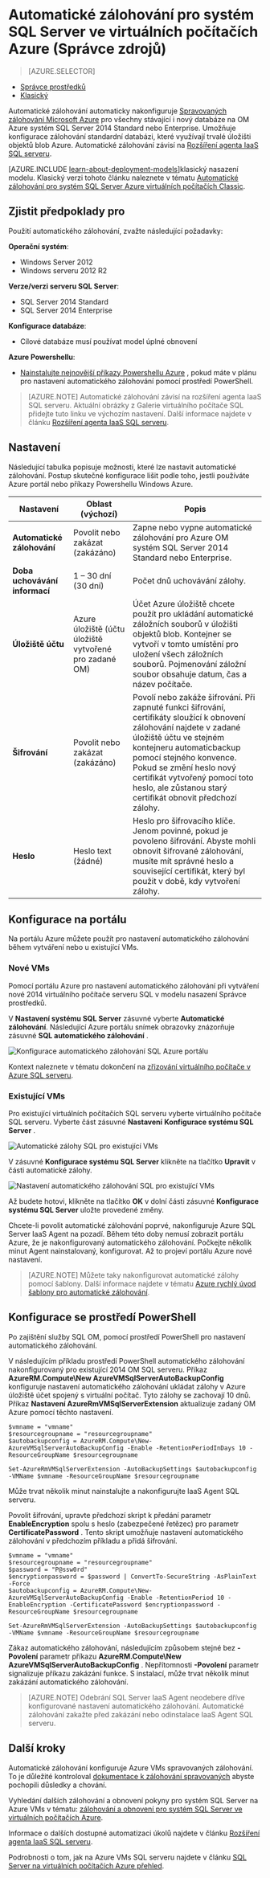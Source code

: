 <properties
    pageTitle="Automatické zálohování pro SQL Server virtuálních počítačích (Správce zdrojů) | Microsoft Azure"
    description="Tento článek vysvětluje funkci automatického zálohování SQL serveru ve virtuálních počítačích Azure pomocí Správce prostředků. "
    services="virtual-machines-windows"
    documentationCenter="na"
    authors="rothja"
    manager="jhubbard"
    editor=""
    tags="azure-resource-manager"/>
<tags
    ms.service="virtual-machines-windows"
    ms.devlang="na"
    ms.topic="article"
    ms.tgt_pltfrm="vm-windows-sql-server"
    ms.workload="infrastructure-services"
    ms.date="07/14/2016"
    ms.author="jroth" />

# <a name="automated-backup-for-sql-server-in-azure-virtual-machines-resource-manager"></a>Automatické zálohování pro systém SQL Server ve virtuálních počítačích Azure (Správce zdrojů)

> [AZURE.SELECTOR]
- [Správce prostředků](virtual-machines-windows-sql-automated-backup.md)
- [Klasický](virtual-machines-windows-classic-sql-automated-backup.md)

Automatické zálohování automaticky nakonfiguruje [Spravovaných zálohování Microsoft Azure](https://msdn.microsoft.com/library/dn449496.aspx) pro všechny stávající i nový databáze na OM Azure systém SQL Server 2014 Standard nebo Enterprise. Umožňuje konfigurace zálohování standardní databázi, které využívají trvalé úložišti objektů blob Azure. Automatické zálohování závisí na [Rozšíření agenta IaaS SQL serveru](virtual-machines-windows-sql-server-agent-extension.md).

[AZURE.INCLUDE [learn-about-deployment-models](../../includes/learn-about-deployment-models-rm-include.md)]klasický nasazení modelu. Klasický verzi tohoto článku naleznete v tématu [Automatické zálohování pro systém SQL Server Azure virtuálních počítačích Classic](virtual-machines-windows-classic-sql-automated-backup.md).

## <a name="prerequisites"></a>Zjistit předpoklady pro

Použití automatického zálohování, zvažte následující požadavky:

**Operační systém**:

- Windows Server 2012
- Windows serveru 2012 R2

**Verze/verzi serveru SQL Server**:

- SQL Server 2014 Standard
- SQL Server 2014 Enterprise

**Konfigurace databáze**:

- Cílové databáze musí používat model úplné obnovení

**Azure Powershellu**:

- [Nainstalujte nejnovější příkazy Powershellu Azure](../powershell-install-configure.md) , pokud máte v plánu pro nastavení automatického zálohování pomocí prostředí PowerShell.

>[AZURE.NOTE] Automatické zálohování závisí na rozšíření agenta IaaS SQL serveru. Aktuální obrázky z Galerie virtuálního počítače SQL přidejte tuto linku ve výchozím nastavení. Další informace najdete v článku [Rozšíření agenta IaaS SQL serveru](virtual-machines-windows-sql-server-agent-extension.md).

## <a name="settings"></a>Nastavení

Následující tabulka popisuje možnosti, které lze nastavit automatické zálohování. Postup skutečné konfigurace lišit podle toho, jestli používáte Azure portál nebo příkazy Powershellu Windows Azure.

|Nastavení|Oblast (výchozí)|Popis|
|---|---|---|
|**Automatické zálohování**|Povolit nebo zakázat (zakázáno)|Zapne nebo vypne automatické zálohování pro Azure OM systém SQL Server 2014 Standard nebo Enterprise.|
|**Doba uchovávání informací**|1 – 30 dní (30 dní)|Počet dnů uchovávání zálohy.|
|**Úložiště účtu**|Azure úložiště (účtu úložiště vytvořené pro zadané OM)|Účet Azure úložiště chcete použít pro ukládání automatické záložních souborů v úložišti objektů blob. Kontejner se vytvoří v tomto umístění pro uložení všech záložních souborů. Pojmenování záložní soubor obsahuje datum, čas a název počítače.|
|**Šifrování**|Povolit nebo zakázat (zakázáno)|Povolí nebo zakáže šifrování. Při zapnuté funkci šifrování, certifikáty sloužící k obnovení zálohování najdete v zadané úložiště účtu ve stejném kontejneru automaticbackup pomocí stejného konvence. Pokud se změní heslo nový certifikát vytvořený pomocí toto heslo, ale zůstanou starý certifikát obnovit předchozí zálohy.|
|**Heslo**|Heslo text (žádné)|Heslo pro šifrovacího klíče. Jenom povinné, pokud je povoleno šifrování. Abyste mohli obnovit šifrované zálohování, musíte mít správné heslo a související certifikát, který byl použit v době, kdy vytvoření zálohy.|

## <a name="configuration-in-the-portal"></a>Konfigurace na portálu
Na portálu Azure můžete použít pro nastavení automatického zálohování během vytváření nebo u existující VMs.

### <a name="new-vms"></a>Nové VMs
Pomocí portálu Azure pro nastavení automatického zálohování při vytváření nové 2014 virtuálního počítače serveru SQL v modelu nasazení Správce prostředků.

V **Nastavení systému SQL Server** zásuvné vyberte **Automatické zálohování**. Následující Azure portálu snímek obrazovky znázorňuje zásuvné **SQL automatického zálohování** .

![Konfigurace automatického zálohování SQL Azure portálu](./media/virtual-machines-windows-sql-automated-backup/azure-sql-arm-autobackup.png)

Kontext naleznete v tématu dokončení na [zřizování virtuálního počítače v Azure SQL serveru](virtual-machines-windows-portal-sql-server-provision.md).

### <a name="existing-vms"></a>Existující VMs
Pro existující virtuálních počítačích SQL serveru vyberte virtuálního počítače SQL serveru. Vyberte část zásuvné **Nastavení** **Konfigurace systému SQL Server** .

![Automatické zálohy SQL pro existující VMs](./media/virtual-machines-windows-sql-automated-backup/azure-sql-rm-autobackup-existing-vms.png)

V zásuvné **Konfigurace systému SQL Server** klikněte na tlačítko **Upravit** v části automatické zálohy.

![Nastavení automatického zálohování SQL pro existující VMs](./media/virtual-machines-windows-sql-automated-backup/azure-sql-rm-autobackup-configuration.png)

Až budete hotovi, klikněte na tlačítko **OK** v dolní části zásuvné **Konfigurace systému SQL Server** uložte provedené změny.

Chcete-li povolit automatické zálohování poprvé, nakonfiguruje Azure SQL Server IaaS Agent na pozadí. Během této doby nemusí zobrazit portálu Azure, že je nakonfigurovaný automatického zálohování. Počkejte několik minut Agent nainstalovaný, konfigurovat. Až to projeví portálu Azure nové nastavení.

>[AZURE.NOTE] Můžete taky nakonfigurovat automatické zálohy pomocí šablony. Další informace najdete v tématu [Azure rychlý úvod šablony pro automatické zálohování](https://github.com/Azure/azure-quickstart-templates/tree/master/101-vm-sql-existing-autobackup-update).

## <a name="configuration-with-powershell"></a>Konfigurace se prostředí PowerShell

Po zajištění služby SQL OM, pomocí prostředí PowerShell pro nastavení automatického zálohování.

V následujícím příkladu prostředí PowerShell automatického zálohování nakonfigurovaný pro existující 2014 OM SQL serveru. Příkaz **AzureRM.Compute\New AzureVMSqlServerAutoBackupConfig** konfiguruje nastavení automatického zálohování ukládat zálohy v Azure úložiště účet spojený s virtuální počítač. Tyto zálohy se zachovají 10 dnů. Příkaz **Nastavení AzureRmVMSqlServerExtension** aktualizuje zadaný OM Azure pomocí těchto nastavení.

    $vmname = "vmname"
    $resourcegroupname = "resourcegroupname"
    $autobackupconfig = AzureRM.Compute\New-AzureVMSqlServerAutoBackupConfig -Enable -RetentionPeriodInDays 10 -ResourceGroupName $resourcegroupname

    Set-AzureRmVMSqlServerExtension -AutoBackupSettings $autobackupconfig -VMName $vmname -ResourceGroupName $resourcegroupname

Může trvat několik minut nainstalujte a nakonfigurujte IaaS Agent SQL serveru.

Povolit šifrování, upravte předchozí skript k předání parametr **EnableEncryption** spolu s heslo (zabezpečené řetězec) pro parametr **CertificatePassword** . Tento skript umožňuje nastavení automatického zálohování v předchozím příkladu a přidá šifrování.

    $vmname = "vmname"
    $resourcegroupname = "resourcegroupname"
    $password = "P@ssw0rd"
    $encryptionpassword = $password | ConvertTo-SecureString -AsPlainText -Force  
    $autobackupconfig = AzureRM.Compute\New-AzureVMSqlServerAutoBackupConfig -Enable -RetentionPeriod 10 -EnableEncryption -CertificatePassword $encryptionpassword -ResourceGroupName $resourcegroupname

    Set-AzureRmVMSqlServerExtension -AutoBackupSettings $autobackupconfig -VMName $vmname -ResourceGroupName $resourcegroupname

Zákaz automatického zálohování, následujícím způsobem stejné bez **-Povolení** parametr příkazu **AzureRM.Compute\New AzureVMSqlServerAutoBackupConfig** . Nepřítomnosti **-Povolení** parametr signalizuje příkazu zakázání funkce. S instalací, může trvat několik minut zakázání automatického zálohování.

>[AZURE.NOTE] Odebrání SQL Server IaaS Agent neodebere dříve konfigurované nastavení automatického zálohování. Automatické zálohování zakažte před zakázání nebo odinstalace IaaS Agent SQL serveru.

## <a name="next-steps"></a>Další kroky

Automatické zálohování konfiguruje Azure VMs spravovaných zálohování. To je důležité kontroloval [dokumentace k zálohování spravovaných](https://msdn.microsoft.com/library/dn449496.aspx) abyste pochopili důsledky a chování.

Vyhledání dalších zálohování a obnovení pokyny pro systém SQL Server na Azure VMs v tématu: [zálohování a obnovení pro systém SQL Server ve virtuálních počítačích Azure](virtual-machines-windows-sql-backup-recovery.md).

Informace o dalších dostupné automatizaci úkolů najdete v článku [Rozšíření agenta IaaS SQL serveru](virtual-machines-windows-sql-server-agent-extension.md).

Podrobnosti o tom, jak na Azure VMs SQL serveru najdete v článku [SQL Server na virtuálních počítačích Azure přehled](virtual-machines-windows-sql-server-iaas-overview.md).

